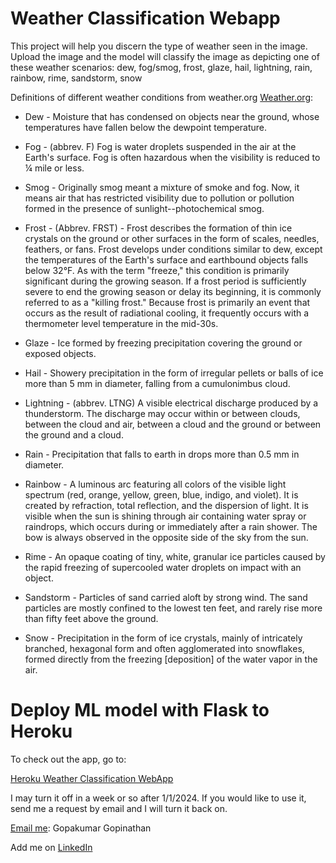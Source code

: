 # Weather Classification Webapp

This project will help you discern the type of weather seen in the image. Upload the image and the model will classify the image as depicting one of these weather scenarios:
dew, fog/smog, frost, glaze, hail, lightning, rain, rainbow, rime, sandstorm, snow

Definitions of different weather conditions from weather.org [Weather.org](https://forecast.weather.gov/glossary.php?word=fog):
- Dew -
Moisture that has condensed on objects near the ground, whose temperatures have fallen below the dewpoint temperature.
- Fog -
(abbrev. F) Fog is water droplets suspended in the air at the Earth's surface. Fog is often hazardous when the visibility is reduced to ¼ mile or less.

- Smog -
Originally smog meant a mixture of smoke and fog. Now, it means air that has restricted visibility due to pollution or pollution formed in the presence of sunlight--photochemical smog.

- Frost -
(Abbrev. FRST) - Frost describes the formation of thin ice crystals on the ground or other surfaces in the form of scales, needles, feathers, or fans. Frost develops under conditions similar to dew, except the temperatures of the Earth's surface and earthbound objects falls below 32°F. As with the term "freeze," this condition is primarily significant during the growing season. If a frost period is sufficiently severe to end the growing season or delay its beginning, it is commonly referred to as a "killing frost." Because frost is primarily an event that occurs as the result of radiational cooling, it frequently occurs with a thermometer level temperature in the mid-30s.

- Glaze -
Ice formed by freezing precipitation covering the ground or exposed objects.

- Hail -
Showery precipitation in the form of irregular pellets or balls of ice more than 5 mm in diameter, falling from a cumulonimbus cloud.

- Lightning - 
(abbrev. LTNG) A visible electrical discharge produced by a thunderstorm. The discharge may occur within or between clouds, between the cloud and air, between a cloud and the ground or between the ground and a cloud.

- Rain - 
Precipitation that falls to earth in drops more than 0.5 mm in diameter. 

- Rainbow - 
A luminous arc featuring all colors of the visible light spectrum (red, orange, yellow, green, blue, indigo, and violet). It is created by refraction, total reflection, and the dispersion of light. It is visible when the sun is shining through air containing water spray or raindrops, which occurs during or immediately after a rain shower. The bow is always observed in the opposite side of the sky from the sun.


- Rime - An opaque coating of tiny, white, granular ice particles caused by the rapid freezing of supercooled water droplets on impact with an object. 

- Sandstorm - 
Particles of sand carried aloft by strong wind. The sand particles are mostly confined to the lowest ten feet, and rarely rise more than fifty feet above the ground.

- Snow -
Precipitation in the form of ice crystals, mainly of intricately branched, hexagonal form and often agglomerated into snowflakes, formed directly from the freezing [deposition] of the water vapor in the air.


# Deploy ML model with Flask to Heroku

To check out the app, go to:

[Heroku Weather Classification WebApp](https://weather-classifier-7578afa1814c.herokuapp.com/)


I may turn it off in a week or so after 1/1/2024. If you would like to use it, send me a request by email and I will turn it back on.

[Email me](gkumarg@gmail.com): Gopakumar Gopinathan 

Add me on [LinkedIn](https://www.linkedin.com/in/ggopinathan/)

